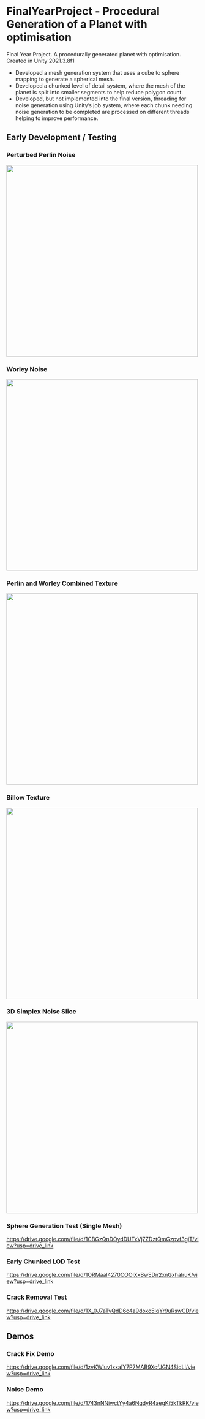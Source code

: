 # FinalYearProject - Procedural Generation of a Planet with optimisation
Final Year Project. A procedurally generated planet with optimisation. Created in Unity 2021.3.8f1 

- Developed a mesh generation system that uses a cube to sphere mapping to generate a spherical mesh.
- Developed a chunked level of detail system, where the mesh of the planet is split into smaller segments to help reduce polygon count.
- Developed, but not implemented into the final version, threading for noise generation using Unity’s job system, where each chunk needing noise generation to be completed are processed on different threads helping to improve performance.

## Early Development / Testing

### Perturbed Perlin Noise
<img src="https://github.com/JFeria02/FinalYearProject/assets/78926685/210b3861-bf9f-46a4-8b16-21fbd9544728" width="500" height="500">

### Worley Noise
<img src="https://github.com/JFeria02/FinalYearProject/assets/78926685/41088011-8683-4d54-8f8f-c49029b33f39" width="500" height="500">

### Perlin and Worley Combined Texture
<img src="https://github.com/JFeria02/FinalYearProject/assets/78926685/5279a2d7-f112-414a-92ea-5b1f6bd307a0" width="500" height="500">

### Billow Texture
<img src="https://github.com/JFeria02/FinalYearProject/assets/78926685/76280a7d-b155-4ae3-821f-2d9eab0b229a" width="500" height="500">

### 3D Simplex Noise Slice
<img src="https://github.com/JFeria02/FinalYearProject/assets/78926685/3e5b7777-9824-4488-b7c9-ed5072cc7e08" width="500" height="500">

### Sphere Generation Test (Single Mesh)
https://drive.google.com/file/d/1CBGzQnDOydDUTxVj7ZDztQmGzpvf3gjT/view?usp=drive_link

### Early Chunked LOD Test
https://drive.google.com/file/d/1ORMaal4270COOlXxBwEDn2xnGxhaIruK/view?usp=drive_link

### Crack Removal Test
https://drive.google.com/file/d/1X_0J7aTyQdD6c4a9doxo5IqYr9uRswCD/view?usp=drive_link

## Demos

### Crack Fix Demo
https://drive.google.com/file/d/1zvKWluv1xxaIY7P7MAB9XcfJGN4SidLi/view?usp=drive_link

### Noise Demo
https://drive.google.com/file/d/1743nNNiwctYy4a6NqdyR4aegKi5kTkRK/view?usp=drive_link
